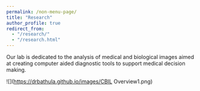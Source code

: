 ```yaml
---
permalink: /non-menu-page/
title: "Research"
author_profile: true
redirect_from: 
  - "/research/"
  - "/research.html"
---
```


Our lab is dedicated to the analysis of medical and biological images aimed at creating computer aided diagnostic tools to support medical decision making.

![](https://drbathula.github.io/images/CBIL Overview1.png)
